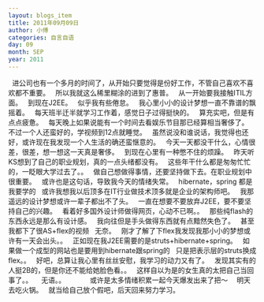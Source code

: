 ```yaml
---
layout: blogs_item
title: 2011年09月09日
author: 小傅
categories: 自言自语
day: 09
month: SEP
year: 2011
---
```




&nbsp;
进公司也有一个多月的时间了，从开始只要觉得是份好工作，不管自己喜欢不喜欢都不重要。
&nbsp; 所以我就这么稀里糊涂的进到了惠普。
&nbsp; 从一开始要我接触ITIL方面。
&nbsp; 到现在J2EE。
&nbsp; 似乎我有些倦怠。
&nbsp; 我心里小小的设计梦想一直不靠谱的飘摇着。
&nbsp; 每天班半迁半就学习工作着，感觉日子过得挺快的。
&nbsp; 算充实吧，但是有点点疲惫。
&nbsp; 每天晚上如果说能有一个时间去看娱乐节目那已经算相当奢侈了。
&nbsp; 不过一个人还蛮好的，学视频到12点就睡觉。
&nbsp; 虽然说没和谁说话，我觉得也还好，或许现在我发现一个人生活的确还蛮惬意的。
&nbsp; 今天一天都没干什么，心情很差，很差，想一想这一天真是奢侈。
&nbsp; 到现在心里有一种憋不住的烦躁。
&nbsp; 昨天听KS想到了自己的职业规划，真的一点头绪都没有。
&nbsp; 这些年干什么都是匆匆忙忙的，一眨眼大学过去了。。
&nbsp; 做自己想做得事情，还要坚持做下去。在职业规划中很重要。
&nbsp; 或许也是这句话，导致我今天的情绪失常。
&nbsp; hibernate，spring 都是我要学的
&nbsp; 或许我想我以后顶多在IT行业做技术顶多就是企业的架构师吧。
&nbsp; 我那遥远的设计梦想或许一辈子都出不了头。
&nbsp; 一直在想要不要放弃J2EE，要不要坚持自己的兴趣。
&nbsp; 看着好多国外设计师做得网页，心动不已啊。。
&nbsp; 那些纯flash的东西永远是那么有设计感。
&nbsp; 我向往但是手头做得东西就有点黯然失色了。
&nbsp; 甚至我都下了很AS+flex的视频
&nbsp; 无奈。
&nbsp; 刚才了解了下flex我发现我那小小的梦想或许有一天会出头。。
&nbsp; 正如现在我J2EE需要的是struts+hibernate+spring。
&nbsp; 如果做一个成型的网站也是要用到hibernate跟spring的
&nbsp; 只是把表示层的struts换成 flex。。
&nbsp; 好吧，总算让我心里有丝丝安慰，我学习的动力又有了。
&nbsp;
发现其实有的人挺2B的，但是你还不能给她脸色看。。
&nbsp; 这样自以为是的女生真的太把自己当回事了。。
　无语。。
　　
　或许是太多情绪积累一起今天爆发出来了把〜
　明天去吃火锅。
&nbsp; 就当给自己放个假吧，后天回来努力学习。


